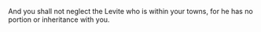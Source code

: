 And you shall not neglect the Levite who is within your towns, for he has no portion or inheritance with you.
